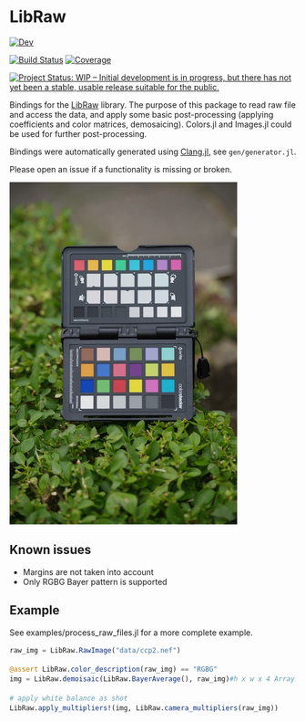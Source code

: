 # LibRaw

[![Dev](https://img.shields.io/badge/docs-dev-blue.svg)](https://jonathanBieler.github.io/LibRaw.jl/dev)

[![Build Status](https://github.com/jonathanBieler/LibRaw.jl/actions/workflows/CI.yml/badge.svg?branch=main)](https://github.com/jonathanBieler/LibRaw.jl/actions/workflows/CI.yml?query=branch%3Amain)
[![Coverage](https://codecov.io/gh/jonathanBieler/LibRaw.jl/branch/main/graph/badge.svg)](https://codecov.io/gh/jonathanBieler/LibRaw.jl)

[![Project Status: WIP – Initial development is in progress, but there has not yet been a stable, usable release suitable for the public.](https://www.repostatus.org/badges/latest/wip.svg)](https://www.repostatus.org/#wip)

Bindings for the [LibRaw](https://www.libraw.org/) library. The purpose of this package to read
raw file and access the data, and apply some basic post-processing (applying coefficients and color matrices, demosaicing). Colors.jl
and Images.jl could be used for further post-processing.

Bindings were automatically generated using [Clang.jl](https://github.com/JuliaInterop/Clang.jl), see `gen/generator.jl`.

Please open an issue if a functionality is missing or broken.

![screenshot](docs/cpp2.jpg)

## Known issues

- Margins are not taken into account
- Only RGBG Bayer pattern is supported

## Example

See examples/process_raw_files.jl for a more complete example.

```julia
raw_img = LibRaw.RawImage("data/ccp2.nef")

@assert LibRaw.color_description(raw_img) == "RGBG"
img = LibRaw.demoisaic(LibRaw.BayerAverage(), raw_img)#h x w x 4 Array

# apply white balance as shot
LibRaw.apply_multipliers!(img, LibRaw.camera_multipliers(raw_img))
```
